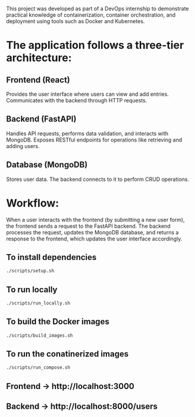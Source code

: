 This project was developed as part of a DevOps internship to demonstrate practical knowledge of containerization, container orchestration, and deployment using tools such as Docker and Kubernetes.

# The application follows a three-tier architecture:

## Frontend (React)

Provides the user interface where users can view and add entries.
Communicates with the backend through HTTP requests.

## Backend (FastAPI)

Handles API requests, performs data validation, and interacts with MongoDB.
Exposes RESTful endpoints for operations like retrieving and adding users.

## Database (MongoDB)

Stores user data.
The backend connects to it to perform CRUD operations.

# Workflow:

When a user interacts with the frontend (by submitting a new user form), the frontend sends a request to the FastAPI backend. The backend processes the request, updates the MongoDB database, and returns a response to the frontend, which updates the user interface accordingly.

## To install dependencies

```bash
./scripts/setup.sh
```

## To run locally

```bash
./scripts/run_locally.sh
```

## To build the Docker images

```bash
./scripts/build_images.sh
```

## To run the conatinerized images

```bash
./scripts/run_compose.sh
```

## Frontend → http://localhost:3000

## Backend → http://localhost:8000/users
